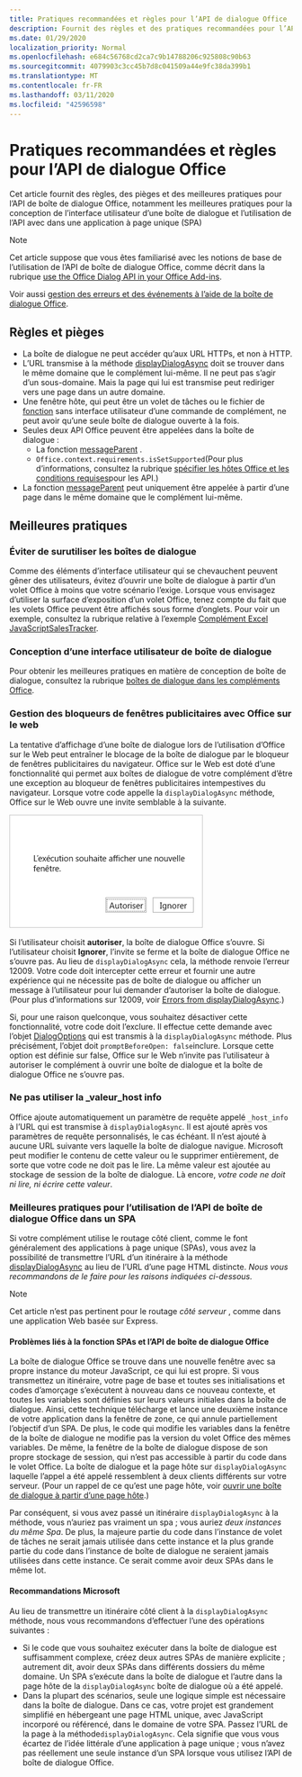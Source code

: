 ```yaml
---
title: Pratiques recommandées et règles pour l’API de dialogue Office
description: Fournit des règles et des pratiques recommandées pour l’API de boîte de dialogue Office, telles que les meilleures pratiques pour une application à page unique (SPA)
ms.date: 01/29/2020
localization_priority: Normal
ms.openlocfilehash: e684c56768cd2ca7c9b14788206c925808c90b63
ms.sourcegitcommit: 4079903c3cc45b7d8c041509a44e9fc38da399b1
ms.translationtype: MT
ms.contentlocale: fr-FR
ms.lasthandoff: 03/11/2020
ms.locfileid: "42596598"
---
```

# <a name="best-practices-and-rules-for-the-office-dialog-api"></a>Pratiques recommandées et règles pour l’API de dialogue Office

Cet article fournit des règles, des pièges et des meilleures pratiques pour l’API de boîte de dialogue Office, notamment les meilleures pratiques pour la conception de l’interface utilisateur d’une boîte de dialogue et l’utilisation de l’API avec dans une application à page unique (SPA)

> [!NOTE]
> Cet article suppose que vous êtes familiarisé avec les notions de base de l’utilisation de l’API de boîte de dialogue Office, comme décrit dans la rubrique [use the Office Dialog API in your Office Add-ins](dialog-api-in-office-add-ins.md).
> 
> Voir aussi [gestion des erreurs et des événements à l’aide de la boîte de dialogue Office](dialog-handle-errors-events.md).

## <a name="rules-and-gotchas"></a>Règles et pièges

- La boîte de dialogue ne peut accéder qu’aux URL HTTPs, et non à HTTP.
- L’URL transmise à la méthode [displayDialogAsync](/javascript/api/office/office.ui) doit se trouver dans le même domaine que le complément lui-même. Il ne peut pas s’agir d’un sous-domaine. Mais la page qui lui est transmise peut rediriger vers une page dans un autre domaine.
- Une fenêtre hôte, qui peut être un volet de tâches ou le fichier de [fonction](../reference/manifest/functionfile.md) sans interface utilisateur d’une commande de complément, ne peut avoir qu’une seule boîte de dialogue ouverte à la fois.
- Seules deux API Office peuvent être appelées dans la boîte de dialogue :
  - La fonction [messageParent](/javascript/api/office/office.ui#messageparent-message-) .
  - `Office.context.requirements.isSetSupported`(Pour plus d’informations, consultez la rubrique [spécifier les hôtes Office et les conditions requises](specify-office-hosts-and-api-requirements.md)pour les API.)
- La fonction [messageParent](/javascript/api/office/office.ui#messageparent-message-) peut uniquement être appelée à partir d’une page dans le même domaine que le complément lui-même.

## <a name="best-practices"></a>Meilleures pratiques

### <a name="avoid-overusing-dialog-boxes"></a>Éviter de surutiliser les boîtes de dialogue

Comme des éléments d’interface utilisateur qui se chevauchent peuvent gêner des utilisateurs, évitez d’ouvrir une boîte de dialogue à partir d’un volet Office à moins que votre scénario l’exige. Lorsque vous envisagez d’utiliser la surface d’exposition d’un volet Office, tenez compte du fait que les volets Office peuvent être affichés sous forme d’onglets. Pour voir un exemple, consultez la rubrique relative à l’exemple [Complément Excel JavaScriptSalesTracker](https://github.com/OfficeDev/Excel-Add-in-JavaScript-SalesTracker).

### <a name="designing-a-dialog-box-ui"></a>Conception d’une interface utilisateur de boîte de dialogue

Pour obtenir les meilleures pratiques en matière de conception de boîte de dialogue, consultez la rubrique [boîtes de dialogue dans les compléments Office](../design/dialog-boxes.md).

### <a name="handling-pop-up-blockers-with-office-on-the-web"></a>Gestion des bloqueurs de fenêtres publicitaires avec Office sur le web

La tentative d’affichage d’une boîte de dialogue lors de l’utilisation d’Office sur le Web peut entraîner le blocage de la boîte de dialogue par le bloqueur de fenêtres publicitaires du navigateur. Office sur le Web est doté d’une fonctionnalité qui permet aux boîtes de dialogue de votre complément d’être une exception au bloqueur de fenêtres publicitaires intempestives du navigateur. Lorsque votre code appelle la `displayDialogAsync` méthode, Office sur le Web ouvre une invite semblable à la suivante.

![Invite qu’un complément peut générer pour éviter les bloqueurs de fenêtres publicitaires intempestives dans le navigateur.](../images/dialog-prompt-before-open.png)

Si l’utilisateur choisit **autoriser**, la boîte de dialogue Office s’ouvre. Si l’utilisateur choisit **Ignorer**, l’invite se ferme et la boîte de dialogue Office ne s’ouvre pas. Au lieu de `displayDialogAsync` cela, la méthode renvoie l’erreur 12009. Votre code doit intercepter cette erreur et fournir une autre expérience qui ne nécessite pas de boîte de dialogue ou afficher un message à l’utilisateur pour lui demander d’autoriser la boîte de dialogue. (Pour plus d’informations sur 12009, voir [Errors from displayDialogAsync](dialog-handle-errors-events.md#errors-from-displaydialogasync).)

Si, pour une raison quelconque, vous souhaitez désactiver cette fonctionnalité, votre code doit l’exclure. Il effectue cette demande avec l’objet [DialogOptions](/javascript/api/office/office.dialogoptions) qui est transmis à la `displayDialogAsync` méthode. Plus précisément, l’objet doit `promptBeforeOpen: false`inclure. Lorsque cette option est définie sur false, Office sur le Web n’invite pas l’utilisateur à autoriser le complément à ouvrir une boîte de dialogue et la boîte de dialogue Office ne s’ouvre pas.

### <a name="do-not-use-the-_host_info-value"></a>Ne pas utiliser la \_valeur\_host info

Office ajoute automatiquement un paramètre de requête appelé `_host_info` à l’URL qui est transmise à `displayDialogAsync`. Il est ajouté après vos paramètres de requête personnalisés, le cas échéant. Il n’est ajouté à aucune URL suivante vers laquelle la boîte de dialogue navigue. Microsoft peut modifier le contenu de cette valeur ou le supprimer entièrement, de sorte que votre code ne doit pas le lire. La même valeur est ajoutée au stockage de session de la boîte de dialogue. Là encore, *votre code ne doit ni lire, ni écrire cette valeur*.

### <a name="best-practices-for-using-the-office-dialog-api-in-an-spa"></a>Meilleures pratiques pour l’utilisation de l’API de boîte de dialogue Office dans un SPA

Si votre complément utilise le routage côté client, comme le font généralement des applications à page unique (SPAs), vous avez la possibilité de transmettre l’URL d’un itinéraire à la méthode [displayDialogAsync](/javascript/api/office/office.ui) au lieu de l’URL d’une page HTML distincte. *Nous vous recommandons de le faire pour les raisons indiquées ci-dessous.*

> [!NOTE]
> Cet article n’est pas pertinent pour le routage *côté serveur* , comme dans une application Web basée sur Express.

#### <a name="problems-with-spas-and-the-office-dialog-api"></a>Problèmes liés à la fonction SPAs et l’API de boîte de dialogue Office

La boîte de dialogue Office se trouve dans une nouvelle fenêtre avec sa propre instance du moteur JavaScript, ce qui lui est propre. Si vous transmettez un itinéraire, votre page de base et toutes ses initialisations et codes d’amorçage s’exécutent à nouveau dans ce nouveau contexte, et toutes les variables sont définies sur leurs valeurs initiales dans la boîte de dialogue. Ainsi, cette technique télécharge et lance une deuxième instance de votre application dans la fenêtre de zone, ce qui annule partiellement l’objectif d’un SPA. De plus, le code qui modifie les variables dans la fenêtre de la boîte de dialogue ne modifie pas la version du volet Office des mêmes variables. De même, la fenêtre de la boîte de dialogue dispose de son propre stockage de session, qui n’est pas accessible à partir du code dans le volet Office. La boîte de dialogue et la page hôte sur `displayDialogAsync` laquelle l’appel a été appelé ressemblent à deux clients différents sur votre serveur. (Pour un rappel de ce qu’est une page hôte, voir [ouvrir une boîte de dialogue à partir d’une page hôte](dialog-api-in-office-add-ins.md#open-a-dialog-box-from-a-host-page).)

Par conséquent, si vous avez passé un itinéraire `displayDialogAsync` à la méthode, vous n’auriez pas vraiment un spa ; vous auriez *deux instances du même Spa*. De plus, la majeure partie du code dans l’instance de volet de tâches ne serait jamais utilisée dans cette instance et la plus grande partie du code dans l’instance de boîte de dialogue ne seraient jamais utilisées dans cette instance. Ce serait comme avoir deux SPAs dans le même lot.

#### <a name="microsoft-recommendations"></a>Recommandations Microsoft

Au lieu de transmettre un itinéraire côté client à la `displayDialogAsync` méthode, nous vous recommandons d’effectuer l’une des opérations suivantes :

* Si le code que vous souhaitez exécuter dans la boîte de dialogue est suffisamment complexe, créez deux autres SPAs de manière explicite ; autrement dit, avoir deux SPAs dans différents dossiers du même domaine. Un SPA s’exécute dans la boîte de dialogue et l’autre dans la page hôte de la `displayDialogAsync` boîte de dialogue où a été appelé. 
* Dans la plupart des scénarios, seule une logique simple est nécessaire dans la boîte de dialogue. Dans ce cas, votre projet est grandement simplifié en hébergeant une page HTML unique, avec JavaScript incorporé ou référencé, dans le domaine de votre SPA. Passez l’URL de la page à la méthode`displayDialogAsync`. Cela signifie que vous vous écartez de l’idée littérale d’une application à page unique ; vous n’avez pas réellement une seule instance d’un SPA lorsque vous utilisez l’API de boîte de dialogue Office.

